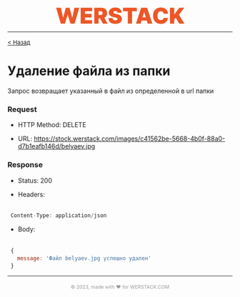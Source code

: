 <p align="center">
  <img src="./WERSTACK.png" alt="WERSTACK-PLATFORM">
</p>

---

<font size="2"><a href="../README.md">< Назад</a></font>

# Удаление файла из папки

Запрос возвращает указанный в файл из определенной в url папки

### Request

 + HTTP Method: DELETE
 
 + URL: https://stock.werstack.com/images/c41562be-5668-4b0f-88a0-d7b1eafb146d/belyaev.jpg

### Response

 + Status: 200

 + Headers: 
 ```javascript

  Content-Type: application/json

 ```

 + Body:
 ```javascript

  { 
    message: 'Файл belyaev.jpg успешно удален' 
  }

 ```
---

<p align="center">
  <font size="2" color="#999999"><small>© 2023, made with ❤ for WERSTACK.COM</small></font>
</p>